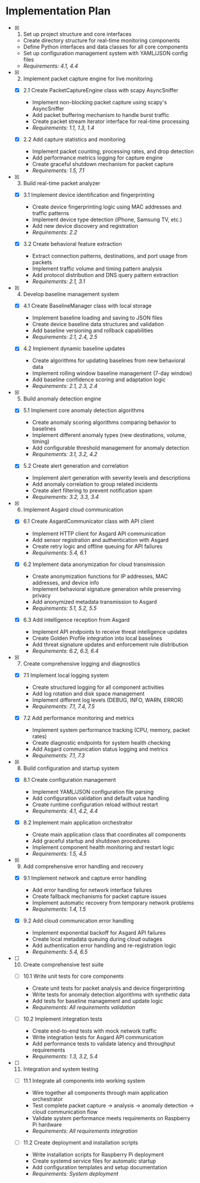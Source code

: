 # Implementation Plan

- [x] 1. Set up project structure and core interfaces
  - Create directory structure for real-time monitoring components
  - Define Python interfaces and data classes for all core components
  - Set up configuration management system with YAML/JSON config files
  - _Requirements: 4.1, 4.4_

- [x] 2. Implement packet capture engine for live monitoring
  - [x] 2.1 Create PacketCaptureEngine class with scapy AsyncSniffer
    - Implement non-blocking packet capture using scapy's AsyncSniffer
    - Add packet buffering mechanism to handle burst traffic
    - Create packet stream iterator interface for real-time processing
    - _Requirements: 1.1, 1.3, 1.4_

  - [x] 2.2 Add capture statistics and monitoring
    - Implement packet counting, processing rates, and drop detection
    - Add performance metrics logging for capture engine
    - Create graceful shutdown mechanism for packet capture
    - _Requirements: 1.5, 7.1_

- [x] 3. Build real-time packet analyzer
  - [x] 3.1 Implement device identification and fingerprinting
    - Create device fingerprinting logic using MAC addresses and traffic patterns
    - Implement device type detection (iPhone, Samsung TV, etc.)
    - Add new device discovery and registration
    - _Requirements: 2.2_

  - [x] 3.2 Create behavioral feature extraction
    - Extract connection patterns, destinations, and port usage from packets
    - Implement traffic volume and timing pattern analysis
    - Add protocol distribution and DNS query pattern extraction
    - _Requirements: 2.1, 3.1_

- [x] 4. Develop baseline management system
  - [x] 4.1 Create BaselineManager class with local storage
    - Implement baseline loading and saving to JSON files
    - Create device baseline data structures and validation
    - Add baseline versioning and rollback capabilities
    - _Requirements: 2.1, 2.4, 2.5_

  - [x] 4.2 Implement dynamic baseline updates
    - Create algorithms for updating baselines from new behavioral data
    - Implement rolling window baseline management (7-day window)
    - Add baseline confidence scoring and adaptation logic
    - _Requirements: 2.1, 2.3, 2.4_

- [x] 5. Build anomaly detection engine
  - [x] 5.1 Implement core anomaly detection algorithms
    - Create anomaly scoring algorithms comparing behavior to baselines
    - Implement different anomaly types (new destinations, volume, timing)
    - Add configurable threshold management for anomaly detection
    - _Requirements: 3.1, 3.2, 4.2_

  - [x] 5.2 Create alert generation and correlation
    - Implement alert generation with severity levels and descriptions
    - Add anomaly correlation to group related incidents
    - Create alert filtering to prevent notification spam
    - _Requirements: 3.2, 3.3, 3.4_

- [x] 6. Implement Asgard cloud communication
  - [x] 6.1 Create AsgardCommunicator class with API client
    - Implement HTTP client for Asgard API communication
    - Add sensor registration and authentication with Asgard
    - Create retry logic and offline queuing for API failures
    - _Requirements: 5.4, 6.1_

  - [x] 6.2 Implement data anonymization for cloud transmission
    - Create anonymization functions for IP addresses, MAC addresses, and device info
    - Implement behavioral signature generation while preserving privacy
    - Add anonymized metadata transmission to Asgard
    - _Requirements: 5.1, 5.2, 5.5_

  - [x] 6.3 Add intelligence reception from Asgard
    - Implement API endpoints to receive threat intelligence updates
    - Create Golden Profile integration into local baselines
    - Add threat signature updates and enforcement rule distribution
    - _Requirements: 6.2, 6.3, 6.4_

- [x] 7. Create comprehensive logging and diagnostics
  - [x] 7.1 Implement local logging system
    - Create structured logging for all component activities
    - Add log rotation and disk space management
    - Implement different log levels (DEBUG, INFO, WARN, ERROR)
    - _Requirements: 7.1, 7.4, 7.5_

  - [x] 7.2 Add performance monitoring and metrics
    - Implement system performance tracking (CPU, memory, packet rates)
    - Create diagnostic endpoints for system health checking
    - Add Asgard communication status logging and metrics
    - _Requirements: 7.1, 7.3_

- [x] 8. Build configuration and startup system
  - [x] 8.1 Create configuration management
    - Implement YAML/JSON configuration file parsing
    - Add configuration validation and default value handling
    - Create runtime configuration reload without restart
    - _Requirements: 4.1, 4.2, 4.4_

  - [x] 8.2 Implement main application orchestrator
    - Create main application class that coordinates all components
    - Add graceful startup and shutdown procedures
    - Implement component health monitoring and restart logic
    - _Requirements: 1.5, 4.5_

- [x] 9. Add comprehensive error handling and recovery
  - [x] 9.1 Implement network and capture error handling
    - Add error handling for network interface failures
    - Create fallback mechanisms for packet capture issues
    - Implement automatic recovery from temporary network problems
    - _Requirements: 1.4, 1.5_

  - [x] 9.2 Add cloud communication error handling
    - Implement exponential backoff for Asgard API failures
    - Create local metadata queuing during cloud outages
    - Add authentication error handling and re-registration logic
    - _Requirements: 5.4, 6.5_

- [ ] 10. Create comprehensive test suite
  - [ ] 10.1 Write unit tests for core components
    - Create unit tests for packet analysis and device fingerprinting
    - Write tests for anomaly detection algorithms with synthetic data
    - Add tests for baseline management and update logic
    - _Requirements: All requirements validation_

  - [ ] 10.2 Implement integration tests
    - Create end-to-end tests with mock network traffic
    - Write integration tests for Asgard API communication
    - Add performance tests to validate latency and throughput requirements
    - _Requirements: 1.3, 3.2, 5.4_

- [ ] 11. Integration and system testing
  - [ ] 11.1 Integrate all components into working system
    - Wire together all components through main application orchestrator
    - Test complete packet capture → analysis → anomaly detection → cloud communication flow
    - Validate system performance meets requirements on Raspberry Pi hardware
    - _Requirements: All requirements integration_

  - [ ] 11.2 Create deployment and installation scripts
    - Write installation scripts for Raspberry Pi deployment
    - Create systemd service files for automatic startup
    - Add configuration templates and setup documentation
    - _Requirements: System deployment_